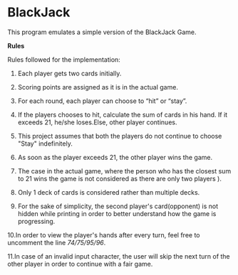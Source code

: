 # BlackJack

This program emulates a simple version of the BlackJack Game.

**Rules**

Rules followed for the implementation:
1. Each player gets two cards initially. 

2. Scoring points are assigned as it is in the actual game.

3. For each round, each player can choose to “hit” or “stay”.

4. If the players chooses to hit, calculate the sum of cards in his hand. If it exceeds 21, he/she loses.Else, other player 
   continues.

5. This project assumes that both the players do not continue to choose "Stay" indefinitely.

6. As soon as the player exceeds 21, the other player wins the game.

7. The case in the actual game, where the person who has the closest sum to 21 wins the game is not considered as there are 
   only two players ).

8. Only 1 deck of cards is considered rather than multiple decks.

9. For the sake of simplicity, the second player's card(opponent) is not hidden while printing in order to better 
   understand how the game is progressing. 

10.In order to view the player's hands after every turn, feel free to uncomment the line *74/75/95/96*.

11.In case of an invalid input character, the user will skip the next turn of the other player in order to continue with a 
   fair game. 
